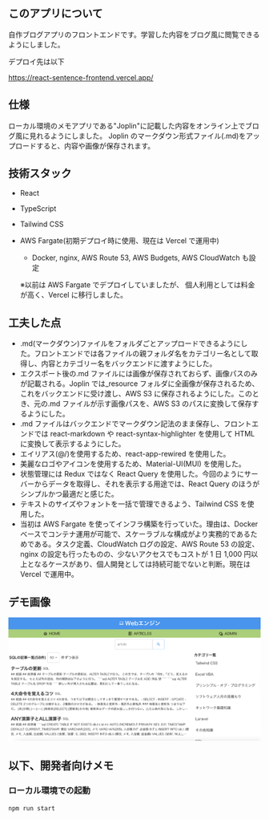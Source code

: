 ## このアプリについて

自作ブログアプリのフロントエンドです。学習した内容をブログ風に閲覧できるようにしました。

デプロイ先は以下

https://react-sentence-frontend.vercel.app/

## 仕様

ローカル環境のメモアプリである"Joplin"に記載した内容をオンライン上でブログ風に見れるようにしました。
Joplin のマークダウン形式ファイル(.md)をアップロードすると、内容や画像が保存されます。

## 技術スタック

-   React
-   TypeScript
-   Tailwind CSS
-   AWS Fargate(初期デプロイ時に使用、現在は Vercel で運用中)

    -   Docker, nginx, AWS Route 53, AWS Budgets, AWS CloudWatch も設定

    ※以前は AWS Fargate でデプロイしていましたが、
    個人利用としては料金が高く、Vercel に移行しました。

## 工夫した点

-   .md(マークダウン)ファイルをフォルダごとアップロードできるようにした。フロントエンドでは各ファイルの親フォルダ名をカテゴリー名として取得し、内容とカテゴリー名をバックエンドに渡すようにした。
-   エクスポート後の.md ファイルには画像が保存されておらず、画像パスのみが記載される。Joplin では\_resource フォルダに全画像が保存されるため、これをバックエンドに受け渡し、AWS S3 に保存されるようにした。このとき、元の.md ファイルが示す画像パスを、AWS S3 のパスに変換して保存するようにした。
-   .md ファイルはバックエンドでマークダウン記法のまま保存し、フロントエンドでは react-markdown や react-syntax-highlighter を使用して HTML に変換して表示するようにした。
-   エイリアス(@/)を使用するため、react-app-rewired を使用した。
-   美麗なロゴやアイコンを使用するため、Material-UI(MUI) を使用した。
-   状態管理には Redux ではなく React Query を使用した。今回のようにサーバーからデータを取得し、それを表示する用途では、React Query のほうがシンプルかつ最適だと感じた。
-   テキストのサイズやフォントを一括で管理できるよう、Tailwind CSS を使用した。
-   当初は AWS Fargate を使ってインフラ構築を行っていた。理由は、Docker ベースでコンテナ運用が可能で、スケーラブルな構成がより実務的であるためである。タスク定義、CloudWatch ログの設定、AWS Route 53 の設定、nginx の設定も行ったものの、少ないアクセスでもコストが 1 日 1,000 円以上となるケースがあり、個人開発としては持続可能でないと判断。現在は Vercel で運用中。

## デモ画像

![alt text](screenshot.png)

## 以下、開発者向けメモ

### ローカル環境での起動

```
npm run start
```
